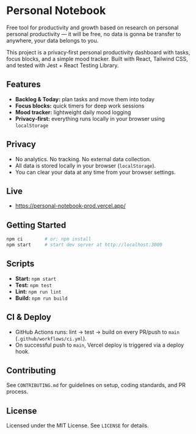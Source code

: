 # Personal Notebook

Free tool for productivity and growth based on research on personal personal productivity — it will be free, no data is gonna be transfer to anywhere, your data belongs to you.

This project is a privacy‑first personal productivity dashboard with tasks, focus blocks, and a simple mood tracker. Built with React, Tailwind CSS, and tested with Jest + React Testing Library.

## Features
- **Backlog & Today:** plan tasks and move them into today
- **Focus blocks:** quick timers for deep work sessions
- **Mood tracker:** lightweight daily mood logging
- **Privacy-first:** everything runs locally in your browser using `localStorage`

## Privacy
- No analytics. No tracking. No external data collection.
- All data is stored locally in your browser (`localStorage`).
- You can clear your data at any time from your browser settings.

## Live
- https://personal-notebook-prod.vercel.app/

## Getting Started
```bash
npm ci        # or: npm install
npm start     # start dev server at http://localhost:3000
```

## Scripts
- **Start:** `npm start`
- **Test:** `npm test`
- **Lint:** `npm run lint`
- **Build:** `npm run build`

## CI & Deploy
- GitHub Actions runs: lint → test → build on every PR/push to `main` (`.github/workflows/ci.yml`).
- On successful push to `main`, Vercel deploy is triggered via a deploy hook.

## Contributing
See `CONTRIBUTING.md` for guidelines on setup, coding standards, and PR process.

## License
Licensed under the MIT License. See `LICENSE` for details.
